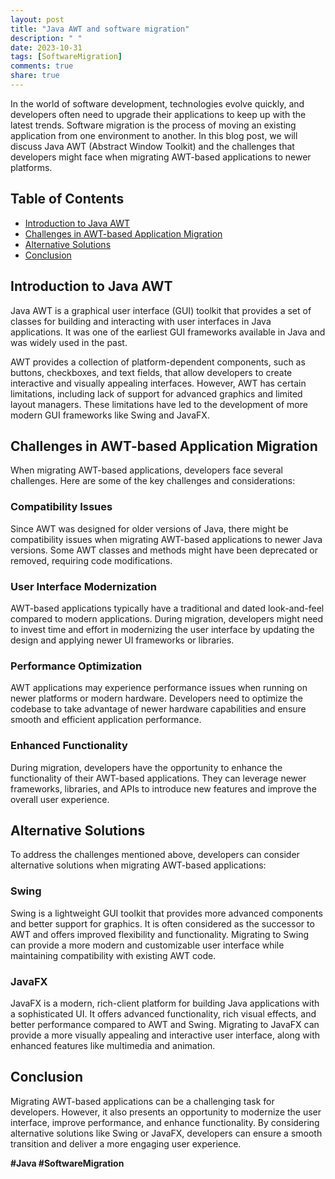 ```yaml
---
layout: post
title: "Java AWT and software migration"
description: " "
date: 2023-10-31
tags: [SoftwareMigration]
comments: true
share: true
---
```


In the world of software development, technologies evolve quickly, and developers often need to upgrade their applications to keep up with the latest trends. Software migration is the process of moving an existing application from one environment to another. In this blog post, we will discuss Java AWT (Abstract Window Toolkit) and the challenges that developers might face when migrating AWT-based applications to newer platforms.

## Table of Contents

- [Introduction to Java AWT](#introduction-to-java-awt)
- [Challenges in AWT-based Application Migration](#challenges-in-awt-based-application-migration)
- [Alternative Solutions](#alternative-solutions)
- [Conclusion](#conclusion)

## Introduction to Java AWT

Java AWT is a graphical user interface (GUI) toolkit that provides a set of classes for building and interacting with user interfaces in Java applications. It was one of the earliest GUI frameworks available in Java and was widely used in the past.

AWT provides a collection of platform-dependent components, such as buttons, checkboxes, and text fields, that allow developers to create interactive and visually appealing interfaces. However, AWT has certain limitations, including lack of support for advanced graphics and limited layout managers. These limitations have led to the development of more modern GUI frameworks like Swing and JavaFX.

## Challenges in AWT-based Application Migration

When migrating AWT-based applications, developers face several challenges. Here are some of the key challenges and considerations:

### Compatibility Issues

Since AWT was designed for older versions of Java, there might be compatibility issues when migrating AWT-based applications to newer Java versions. Some AWT classes and methods might have been deprecated or removed, requiring code modifications.

### User Interface Modernization

AWT-based applications typically have a traditional and dated look-and-feel compared to modern applications. During migration, developers might need to invest time and effort in modernizing the user interface by updating the design and applying newer UI frameworks or libraries.

### Performance Optimization

AWT applications may experience performance issues when running on newer platforms or modern hardware. Developers need to optimize the codebase to take advantage of newer hardware capabilities and ensure smooth and efficient application performance.

### Enhanced Functionality

During migration, developers have the opportunity to enhance the functionality of their AWT-based applications. They can leverage newer frameworks, libraries, and APIs to introduce new features and improve the overall user experience.

## Alternative Solutions

To address the challenges mentioned above, developers can consider alternative solutions when migrating AWT-based applications:

### Swing

Swing is a lightweight GUI toolkit that provides more advanced components and better support for graphics. It is often considered as the successor to AWT and offers improved flexibility and functionality. Migrating to Swing can provide a more modern and customizable user interface while maintaining compatibility with existing AWT code.

### JavaFX

JavaFX is a modern, rich-client platform for building Java applications with a sophisticated UI. It offers advanced functionality, rich visual effects, and better performance compared to AWT and Swing. Migrating to JavaFX can provide a more visually appealing and interactive user interface, along with enhanced features like multimedia and animation.

## Conclusion

Migrating AWT-based applications can be a challenging task for developers. However, it also presents an opportunity to modernize the user interface, improve performance, and enhance functionality. By considering alternative solutions like Swing or JavaFX, developers can ensure a smooth transition and deliver a more engaging user experience.

**#Java #SoftwareMigration**